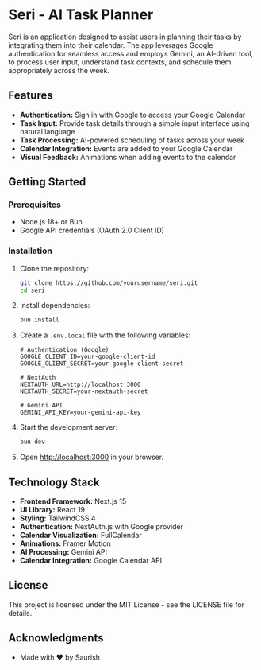 # Seri - AI Task Planner

Seri is an application designed to assist users in planning their tasks by integrating them into their calendar. The app leverages Google authentication for seamless access and employs Gemini, an AI-driven tool, to process user input, understand task contexts, and schedule them appropriately across the week.

## Features

- **Authentication:** Sign in with Google to access your Google Calendar
- **Task Input:** Provide task details through a simple input interface using natural language
- **Task Processing:** AI-powered scheduling of tasks across your week
- **Calendar Integration:** Events are added to your Google Calendar
- **Visual Feedback:** Animations when adding events to the calendar

## Getting Started

### Prerequisites

- Node.js 18+ or Bun
- Google API credentials (OAuth 2.0 Client ID)

### Installation

1. Clone the repository:

   ```bash
   git clone https://github.com/yourusername/seri.git
   cd seri
   ```

2. Install dependencies:

   ```bash
   bun install
   ```

3. Create a `.env.local` file with the following variables:

   ```
   # Authentication (Google)
   GOOGLE_CLIENT_ID=your-google-client-id
   GOOGLE_CLIENT_SECRET=your-google-client-secret

   # NextAuth
   NEXTAUTH_URL=http://localhost:3000
   NEXTAUTH_SECRET=your-nextauth-secret

   # Gemini API
   GEMINI_API_KEY=your-gemini-api-key
   ```

4. Start the development server:

   ```bash
   bun dev
   ```

5. Open [http://localhost:3000](http://localhost:3000) in your browser.

## Technology Stack

- **Frontend Framework:** Next.js 15
- **UI Library:** React 19
- **Styling:** TailwindCSS 4
- **Authentication:** NextAuth.js with Google provider
- **Calendar Visualization:** FullCalendar
- **Animations:** Framer Motion
- **AI Processing:** Gemini API
- **Calendar Integration:** Google Calendar API

## License

This project is licensed under the MIT License - see the LICENSE file for details.

## Acknowledgments

- Made with ♥️ by Saurish
